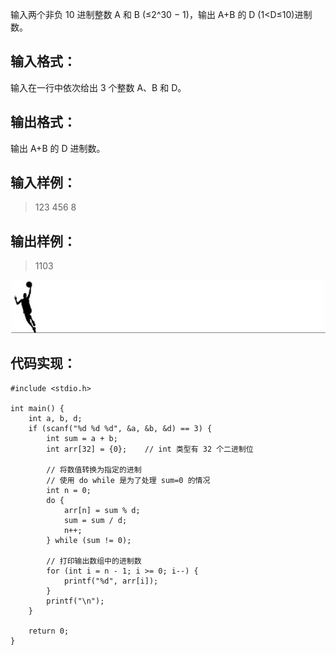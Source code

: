 输入两个非负 10 进制整数 A 和 B (≤2^30 − 1)，输出 A+B 的 D (1<D≤10)进制数。

## 输入格式：
输入在一行中依次给出 3 个整数 A、B 和 D。

## 输出格式：
输出 A+B 的 D 进制数。

## 输入样例：
>123 456 8

## 输出样例：
>1103


![华丽的分割线](./【PAT乙级】1022-D进制的A+B-(20-分)-C语言实现.assets/17731575-c8e7ea59100ad676.jpg)



## 代码实现：
```
#include <stdio.h>

int main() {
    int a, b, d;
    if (scanf("%d %d %d", &a, &b, &d) == 3) {
        int sum = a + b;
        int arr[32] = {0};    // int 类型有 32 个二进制位

        // 将数值转换为指定的进制
        // 使用 do while 是为了处理 sum=0 的情况
        int n = 0;
        do {
            arr[n] = sum % d;
            sum = sum / d;
            n++;
        } while (sum != 0);

        // 打印输出数组中的进制数
        for (int i = n - 1; i >= 0; i--) {
            printf("%d", arr[i]);
        }
        printf("\n");
    }

    return 0;
}
```
